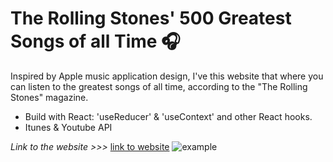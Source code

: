 # The Rolling Stones' 500 Greatest Songs of all Time 🎧

Inspired by Apple music application design, I've this website that where you can listen to the
greatest songs of all time, according to the "The Rolling Stones" magazine.

- Build with React: 'useReducer' & 'useContext' and other React hooks.
- Itunes & Youtube API

_Link to the website >>>_
[link to website](https://best-500-songs.herokuapp.com/)
![example](/example.gif)
